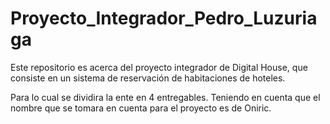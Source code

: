 # Proyecto_Integrador_Pedro_Luzuriaga
Este repositorio es acerca del proyecto integrador de Digital House, que consiste en un sistema de reservación de habitaciones de hoteles.

Para lo cual se dividira la ente en 4 entregables. Teniendo en cuenta que el nombre que se tomara en cuenta para el proyecto es de Oniric.
